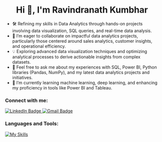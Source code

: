  <h1 align="center">Hi 👋, I'm Ravindranath Kumbhar </h1>

- 🛠️ Refining my skills in Data Analytics through hands-on projects involving data visualization, SQL queries, and real-time data analysis.
- 🤝 I’m eager to collaborate on impactful data analytics projects, particularly those centered around sales analytics, customer insights, and operational efficiency.
- 💡 Exploring advanced data visualization techniques and optimizing analytical processes to derive actionable insights from complex datasets.
- 💬 Feel free to ask me about my experiences with SQL, Power BI, Python libraries (Pandas, NumPy), and my latest data analytics projects and initiatives.
- 🌱 I’m currently learning machine learning, deep learning, and enhancing my proficiency in tools like Power BI and Tableau.
  

### Connect with me:
<div id="badges">
  <a href="https://www.linkedin.com/in/ravi-r-kumbhar/">
    <img src="https://img.shields.io/badge/LinkedIn-blue?style=for-the-badge&logo=LinkedIn&logoColor=white" alt="LinkedIn Badge"/>
  </a>
  <a href="ravindranathkumbhar5281@gmail.com">
    <img src="https://img.shields.io/badge/Gmail-red?style=for-the-badge&logo=gmail&logoColor=white" alt="Gmail Badge"/>
  </a>
</div>


### Languages and Tools:
[![My Skills](https://skillicons.dev/icons?i=python,excel,powerbi,tableau,pandas,numpy,sql,django,vscode)](https://skillicons.dev)




<br>


